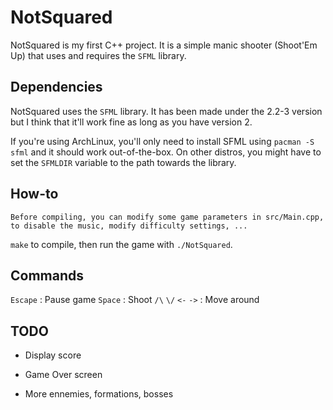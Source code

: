 # NotSquared
NotSquared is my first C++ project.
It is a simple manic shooter (Shoot'Em Up) that uses and requires the `SFML` library.
	
## Dependencies
NotSquared uses the `SFML` library. It has been made under the 2.2-3 version but I think that it'll work fine as long as
you have version 2.

If you're using ArchLinux, you'll only need to install SFML using `pacman -S sfml` and it should work out-of-the-box.
On other distros, you might have to set the `SFMLDIR` variable to the path towards the library.

## How-to
	Before compiling, you can modify some game parameters in src/Main.cpp, to disable the music, modify difficulty settings, ...

`make` to compile, then run the game with `./NotSquared`.

## Commands

`Escape` : Pause game
`Space` : Shoot
`/\` `\/` `<-` `->` : Move around

## TODO

- Display score

- Game Over screen

- More ennemies, formations, bosses
